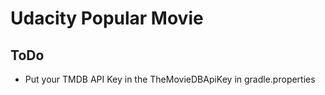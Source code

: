 # Udacity Popular Movie

## ToDo

* Put your TMDB API Key in the TheMovieDBApiKey in gradle.properties
